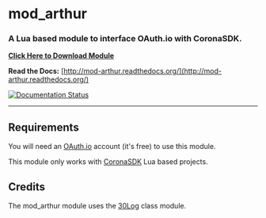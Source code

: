 # mod_arthur

### A Lua based module to interface OAuth.io with CoronaSDK.

__[Click Here to Download Module](https://github.com/develephant/mod_arthur/archive/master.zip)__

__Read the Docs:__ [http://mod-arthur.readthedocs.org/](http://mod-arthur.readthedocs.org/)

[![Documentation Status](https://readthedocs.org/projects/mod-arthur/badge/?version=latest)](http://mod-arthur.readthedocs.org/?badge=latest)

---

## Requirements

You will need an [OAuth.io](https://oauth.io) account (it's free) to use this module.

This module only works with [CoronaSDK](http://coronalabs.com) Lua based projects.

## Credits

The mod_arthur module uses the [30Log](https://github.com/Yonaba/30log) class module.
